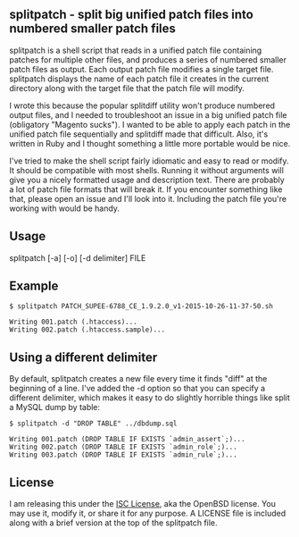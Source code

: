 ## splitpatch - split big unified patch files into numbered smaller patch files

splitpatch is a shell script that reads in a unified patch file containing patches for multiple other files, and produces a series of numbered smaller patch files as output. Each output patch file modifies a single target file. splitpatch displays the name of each patch file it creates in the current directory along with the target file that the patch file will modify.

I wrote this because the popular splitdiff utility won't produce numbered output files, and I needed to troubleshoot an issue in a big unified patch file (obligatory "Magento sucks"). I wanted to be able to apply each patch in the unified patch file sequentially and splitdiff made that difficult. Also, it's written in Ruby and I thought something a little more portable would be nice.

I've tried to make the shell script fairly idiomatic and easy to read or modify. It should be compatible with most shells. Running it without arguments will give you a nicely formatted usage and description text. There are probably a lot of patch file formats that will break it. If you encounter something like that, please open an issue and I'll look into it. Including the patch file you're working with would be handy.


## Usage

splitpatch [-a] [-o] [-d delimiter] FILE


## Example

```
$ splitpatch PATCH_SUPEE-6788_CE_1.9.2.0_v1-2015-10-26-11-37-50.sh    

Writing 001.patch (.htaccess)...
Writing 002.patch (.htaccess.sample)...
```


## Using a different delimiter

By default, splitpatch creates a new file every time it finds "diff" at the beginning of a line. I've added the -d option so that you can specify a different delimiter, which makes it easy to do slightly horrible things like split a MySQL dump by table:

```
$ splitpatch -d "DROP TABLE" ../dbdump.sql 

Writing 001.patch (DROP TABLE IF EXISTS `admin_assert`;)...
Writing 002.patch (DROP TABLE IF EXISTS `admin_role`;)...
Writing 003.patch (DROP TABLE IF EXISTS `admin_rule`;)...
```


## License

I am releasing this under the [ISC License](http://www.isc.org/downloads/software-support-policy/isc-license/), aka the OpenBSD license. You may use it, modify it, or share it for any purpose. A LICENSE file is included along with a brief version at the top of the splitpatch file.